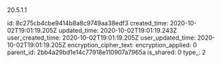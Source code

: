 20.5.1.1

id: 8c275cb4cbe9414b8a8c9749aa38edf3
created_time: 2020-10-02T19:01:19.205Z
updated_time: 2020-10-02T19:01:19.243Z
user_created_time: 2020-10-02T19:01:19.205Z
user_updated_time: 2020-10-02T19:01:19.205Z
encryption_cipher_text: 
encryption_applied: 0
parent_id: 2bb4a29bd1e14c77918e110907a7965a
is_shared: 0
type_: 2